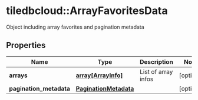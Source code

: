 # tiledbcloud::ArrayFavoritesData

Object including array favorites and pagination metadata
## Properties
Name | Type | Description | Notes
------------ | ------------- | ------------- | -------------
**arrays** | [**array[ArrayInfo]**](ArrayInfo.md) | List of array infos | [optional] 
**pagination_metadata** | [**PaginationMetadata**](PaginationMetadata.md) |  | [optional] 


